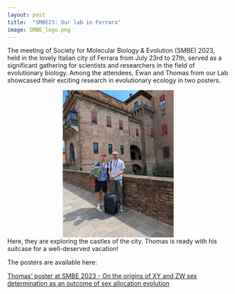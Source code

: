 ```yaml
---
layout: post
title:  "SMBE23: Our lab in Ferrara"
image: SMBE_logo.png
---
```


The meeting of Society for Molecular Biology & Evolution (SMBE) 2023, held in the lovely Italian city of Ferrara from July 23rd to 27th, served as a significant gathering for scientists and researchers in the field of evolutionary biology. 
Among the attendees, Ewan and Thomas from our Lab showcased their exciting research in evolutionary ecology in two posters. 


<img src="/assets/images/SMBE_EwanThomas.jpg"  width="50%" style="display:block;margin-left:auto;margin-right:auto;">
Here, they are exploring the castles of the city. Thomas is ready with his suitcase for a well-deserved vacation! 

The posters are available here:

[Thomas' poster at SMBE 2023 - On the origins of XY and ZW sex determination as an outcome of sex allocation evolution](/docs/Poster_LESAFFRE_SMBE23.pdf)